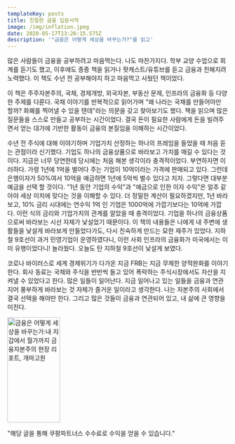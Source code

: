 ```yaml
---
templateKey: posts
title: 친절한 금융 입문서적
image: /img/inflation.jpeg
date: 2020-05-17T13:26:15.575Z
description: '"금융은 어떻게 세상을 바꾸는가?"를 읽고'
---
```

많은 사람들이 금융을 공부하려고 마음먹는다. 나도 마찬가지다. 학부 교양 수업으로 회계를 듣기도 했고, 이후에도 종종 책을 읽거나 팟캐스트/유튜브를 듣고 금융과 친해지려 노력했다. 이 책도 수년 전 공부해야지 하고 마음먹고 사뒀던 책이었다.

이 책은 주주자본주의, 국채, 경제개방, 외국자본, 부동산 문제, 인프라의 금융화 등 다양한 주제를 다룬다. 국채 이야기를 반복적으로 읽어가며 "왜 나라는 국채를 만들어야만 할까? 화폐를 찍어낼 수 있을 텐데"라는 의문을 갖고 찾아보기도 했다. 책을 읽으며 많은 질문들을 스스로 만들고 공부하는 시간이었다. 결국 돈이 필요한 사람에게 돈을 빌려주면서 얻는 대가에 기반한 활동이 금융의 본질임을 이해하는 시간이었다.

수년 전 주식에 대해 이야기하며 기업가치 산정하는 하나의 프레임을 들었을 때 처음 듣는 관점이라 신기했다. 기업도 하나의 금융상품으로 바라보고 가치를 매길 수 있다는 것이다. 지금은 너무 당연한데 당시에는 처음 해본 생각이라 충격적이었다. 부연하자면 이러하다. 가령 1년에 1억을 벌어다 주는 기업이 10억이라는 가격에 판매되고 있다. 그런데 은행이자가 50%여서 10억을 예금하면 1년에 5억씩 벌수 있다고 치자. 그렇다면 대부분 예금을 선택 할 것이다. "1년 동안 기업의 수익"과 "예금으로 인한 이자 수익"은 얼추 같아야 세상 이치에 맞다는 것을 이해할 수 있다. 더 정밀한 계산이 필요하겠지만, 1년 바라보고, 10% 금리 시대에는 연수익 1억 인 기업은 1000억에 가깝기보다는 10억에 가깝다. 이런 식의 금리와 기업가치의 관계를 알았을 때 충격이었다. 기업을 하나의 금융상품으로써 바라보는 시선 자체가 낯설었기 때문이다. 이 책의 내용들은 나에게 내 주변에 생활들을 낯설게 바라보게 만들었다가도, 다시 친숙하게 만드는 묘한 재주가 있었다. 지하철 9호선이 과거 민영기업이 운영하였다니, 이런 사회 인프라의 금융화가 미국에서는 이미 유행이었다니! 놀라웠다. 오늘도 탄 지하철 9호선이 낯설게 보였다.

코로나 바이러스로 세계 경제위기가 다가온 지금 FRB는 지금 무제한 양적완화를 이야기한다. 회사 동료는 국채와 주식을 반반씩 들고 있어 폭락하는 주식시장에서도 자산을 지켜낼 수 있었다고 한다. 많은 일들이 일어난다. 지금 일어나고 있는 일들을 금융과 연관 지어 풍부하게 바라보는 것 자체가 즐거운 일이라고 생각한다. 나는 자본주의 사회에서 결국 선택을 해야만 한다. 그리고 많은 것들이 금융과 연관되어 있고, 내 삶에 큰 영향을 미친다.

<a href="https://coupa.ng/bCDwoF" target="_blank"><img src="https://static.coupangcdn.com/image/affiliate/banner/b510434dbe2370890ba3d89ed31007dc@2x.jpg" alt="금융은 어떻게 세상을 바꾸는가:내 지갑에서 월가까지 금융자본주의 현장 리포트, 개마고원" width="120" height="240"></a>

"해당 글을 통해 쿠팡파트너스 수수료로 수익을 얻을 수 있습니다."